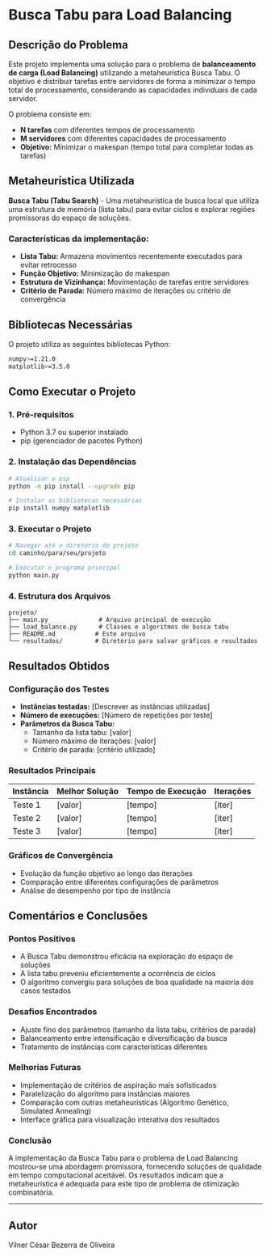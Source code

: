 # Busca Tabu para Load Balancing

## Descrição do Problema

Este projeto implementa uma solução para o problema de **balanceamento de carga (Load Balancing)** utilizando a metaheurística Busca Tabu. O objetivo é distribuir tarefas entre servidores de forma a minimizar o tempo total de processamento, considerando as capacidades individuais de cada servidor.

O problema consiste em:
- **N tarefas** com diferentes tempos de processamento
- **M servidores** com diferentes capacidades de processamento
- **Objetivo:** Minimizar o makespan (tempo total para completar todas as tarefas)

## Metaheurística Utilizada

**Busca Tabu (Tabu Search)** - Uma metaheurística de busca local que utiliza uma estrutura de memória (lista tabu) para evitar ciclos e explorar regiões promissoras do espaço de soluções.

### Características da implementação:
- **Lista Tabu:** Armazena movimentos recentemente executados para evitar retrocesso
- **Função Objetivo:** Minimização do makespan
- **Estrutura de Vizinhança:** Movimentação de tarefas entre servidores
- **Critério de Parada:** Número máximo de iterações ou critério de convergência

## Bibliotecas Necessárias

O projeto utiliza as seguintes bibliotecas Python:

```bash
numpy>=1.21.0
matplotlib>=3.5.0
```

## Como Executar o Projeto

### 1. Pré-requisitos
- Python 3.7 ou superior instalado
- pip (gerenciador de pacotes Python)

### 2. Instalação das Dependências

```bash
# Atualizar o pip
python -m pip install --upgrade pip

# Instalar as bibliotecas necessárias
pip install numpy matplotlib
```

### 3. Executar o Projeto

```bash
# Navegar até o diretório do projeto
cd caminho/para/seu/projeto

# Executar o programa principal
python main.py
```

### 4. Estrutura dos Arquivos

```
projeto/
├── main.py              # Arquivo principal de execução
├── load_balance.py      # Classes e algoritmos de busca tabu
├── README.md           # Este arquivo
└── resultados/         # Diretório para salvar gráficos e resultados
```

## Resultados Obtidos

### Configuração dos Testes
- **Instâncias testadas:** [Descrever as instâncias utilizadas]
- **Número de execuções:** [Número de repetições por teste]
- **Parâmetros da Busca Tabu:**
  - Tamanho da lista tabu: [valor]
  - Número máximo de iterações: [valor]
  - Critério de parada: [critério utilizado]

### Resultados Principais

| Instância | Melhor Solução | Tempo de Execução | Iterações |
|-----------|----------------|-------------------|-----------|
| Teste 1   | [valor]        | [tempo]           | [iter]    |
| Teste 2   | [valor]        | [tempo]           | [iter]    |
| Teste 3   | [valor]        | [tempo]           | [iter]    |

### Gráficos de Convergência
- Evolução da função objetivo ao longo das iterações
- Comparação entre diferentes configurações de parâmetros
- Análise de desempenho por tipo de instância

## Comentários e Conclusões

### Pontos Positivos
- A Busca Tabu demonstrou eficácia na exploração do espaço de soluções
- A lista tabu preveniu eficientemente a ocorrência de ciclos
- O algoritmo convergiu para soluções de boa qualidade na maioria dos casos testados

### Desafios Encontrados
- Ajuste fino dos parâmetros (tamanho da lista tabu, critérios de parada)
- Balanceamento entre intensificação e diversificação da busca
- Tratamento de instâncias com características diferentes

### Melhorias Futuras
- Implementação de critérios de aspiração mais sofisticados
- Paralelização do algoritmo para instâncias maiores
- Comparação com outras metaheurísticas (Algoritmo Genético, Simulated Annealing)
- Interface gráfica para visualização interativa dos resultados

### Conclusão
A implementação da Busca Tabu para o problema de Load Balancing mostrou-se uma abordagem promissora, fornecendo soluções de qualidade em tempo computacional aceitável. Os resultados indicam que a metaheurística é adequada para este tipo de problema de otimização combinatória.

---

## Autor
Vilner César Bezerra de Oliveira





<!-- RETIRAR ESSE TRECHO
1. ter o python instalado
2. instalar o pip: 

```bash
python -m pip install numpy matplotlib
python.exe -m pip install --upgrade pip
```

3. instalar o numpy
```bash
pip install numpy matplotlib
```

 -->

